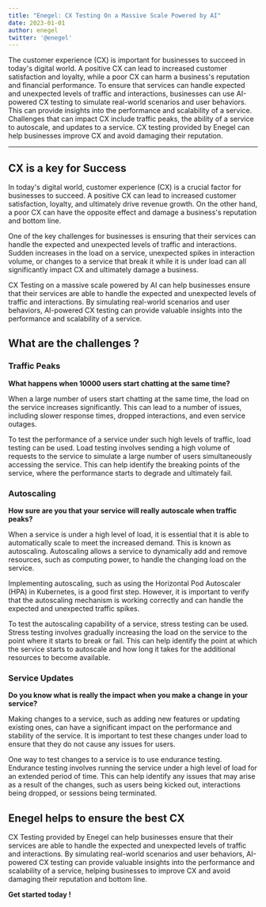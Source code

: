 ```yaml
---
title: "Enegel: CX Testing On a Massive Scale Powered by AI"
date: 2023-01-01
author: enegel
twitter: '@enegel'
---
```


The customer experience (CX) is important for businesses to succeed in today's digital world. A positive CX can lead to increased customer satisfaction and loyalty, while a poor CX can harm a business's reputation and financial performance. To ensure that services can handle expected and unexpected levels of traffic and interactions, businesses can use AI-powered CX testing to simulate real-world scenarios and user behaviors. This can provide insights into the performance and scalability of a service. Challenges that can impact CX include traffic peaks, the ability of a service to autoscale, and updates to a service. CX testing provided by Enegel can help businesses improve CX and avoid damaging their reputation.

---

## CX is a key for Success

In today's digital world, customer experience (CX) is a crucial factor for businesses to succeed. A positive CX can lead to increased customer satisfaction, loyalty, and ultimately drive revenue growth. On the other hand, a poor CX can have the opposite effect and damage a business's reputation and bottom line.

One of the key challenges for businesses is ensuring that their services can handle the expected and unexpected levels of traffic and interactions. Sudden increases in the load on a service, unexpected spikes in interaction volume, or changes to a service that break it while it is under load can all significantly impact CX and ultimately damage a business.

CX Testing on a massive scale powered by AI can help businesses ensure that their services are able to handle the expected and unexpected levels of traffic and interactions. By simulating real-world scenarios and user behaviors, AI-powered CX testing can provide valuable insights into the performance and scalability of a service.

## What are the challenges ?

### Traffic Peaks

**What happens when 10000 users start chatting at the same time?**    

When a large number of users start chatting at the same time, the load on the service increases significantly. This can lead to a number of issues, including slower response times, dropped interactions, and even service outages.

To test the performance of a service under such high levels of traffic, load testing can be used. Load testing involves sending a high volume of requests to the service to simulate a large number of users simultaneously accessing the service. This can help identify the breaking points of the service, where the performance starts to degrade and ultimately fail.

### Autoscaling

**How sure are you that your service will really autoscale when traffic peaks?**

When a service is under a high level of load, it is essential that it is able to automatically scale to meet the increased demand. This is known as autoscaling. Autoscaling allows a service to dynamically add and remove resources, such as computing power, to handle the changing load on the service.

Implementing autoscaling, such as using the Horizontal Pod Autoscaler (HPA) in Kubernetes, is a good first step. However, it is important to verify that the autoscaling mechanism is working correctly and can handle the expected and unexpected traffic spikes.

To test the autoscaling capability of a service, stress testing can be used. Stress testing involves gradually increasing the load on the service to the point where it starts to break or fail. This can help identify the point at which the service starts to autoscale and how long it takes for the additional resources to become available.

### Service Updates

**Do you know what is really the impact when you make a change in your service?**

Making changes to a service, such as adding new features or updating existing ones, can have a significant impact on the performance and stability of the service. It is important to test these changes under load to ensure that they do not cause any issues for users.

One way to test changes to a service is to use endurance testing. Endurance testing involves running the service under a high level of load for an extended period of time. This can help identify any issues that may arise as a result of the changes, such as users being kicked out, interactions being dropped, or sessions being terminated.

## Enegel helps to ensure the best CX 

CX Testing provided by Enegel can help businesses ensure that their services are able to handle the expected and unexpected levels of traffic and interactions. By simulating real-world scenarios and user behaviors, AI-powered CX testing can provide valuable insights into the performance and scalability of a service, helping businesses to improve CX and avoid damaging their reputation and bottom line.


**Get started today !**
